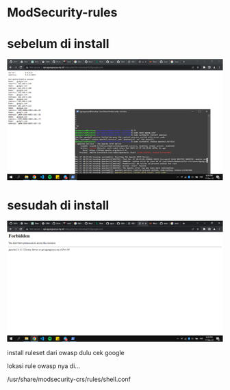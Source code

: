 # ModSecurity-rules

# sebelum di install

![image](https://github.com/agungsoboru/ModSecurity-rules/blob/main/Screenshot%20(297).png)



# sesudah di install
![image](https://github.com/agungsoboru/ModSecurity-rules/blob/main/Screenshot%20(298).png)


install ruleset dari owasp dulu cek google

lokasi rule owasp nya di...

/usr/share/modsecurity-crs/rules/shell.conf
